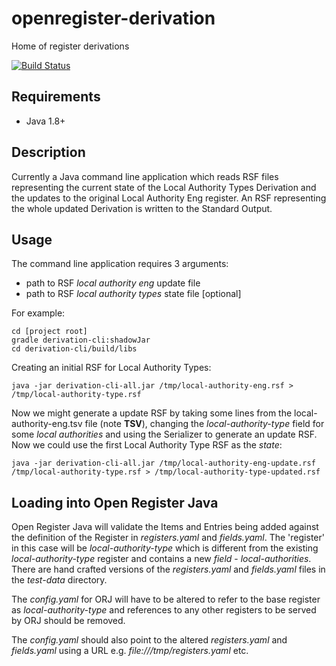 # openregister-derivation
Home of register derivations

[![Build Status](https://travis-ci.org/openregister/openregister-derivation.svg?branch=master)](https://travis-ci.org/openregister/openregister-derivation)

## Requirements

- Java 1.8+

## Description

Currently a Java command line application which reads RSF files representing the current state of the Local Authority Types Derivation and 
the updates to the original Local Authority Eng register. An RSF representing the whole updated Derivation is written to the 
 Standard Output.

## Usage 

The command line application requires 3 arguments:

- path to RSF *local authority eng* update file
- path to RSF *local authority types* state file [optional]

For example:

	cd [project root]
    gradle derivation-cli:shadowJar
    cd derivation-cli/build/libs
    
Creating an initial RSF for Local Authority Types:

    java -jar derivation-cli-all.jar /tmp/local-authority-eng.rsf > /tmp/local-authority-type.rsf
    
Now we might generate a update RSF by taking some lines from the local-authority-eng.tsv file (note **TSV**), changing 
 the *local-authority-type* field for some *local authorities* and using 
the Serializer to generate an update RSF. Now we could use the first Local Authority Type RSF as the *state*:
  
    java -jar derivation-cli-all.jar /tmp/local-authority-eng-update.rsf /tmp/local-authority-type.rsf > /tmp/local-authority-type-updated.rsf
    
## Loading into Open Register Java

Open Register Java will validate the Items and Entries being added against the definition of the Register in *registers.yaml*
and *fields.yaml*. The 'register' in this case will be *local-authority-type* which is different from the existing 
*local-authority-type* register and contains a new *field* - *local-authorities*. 
There are hand crafted versions of the *registers.yaml* and *fields.yaml* files in the *test-data* directory.

The *config.yaml* for ORJ will have to be altered to refer to the base register as *local-authority-type* and references to any other
registers to be served by ORJ should be removed. 

The *config.yaml* should also point to the altered *registers.yaml* and *fields.yaml* using a URL e.g. *file:///tmp/registers.yaml* etc.



